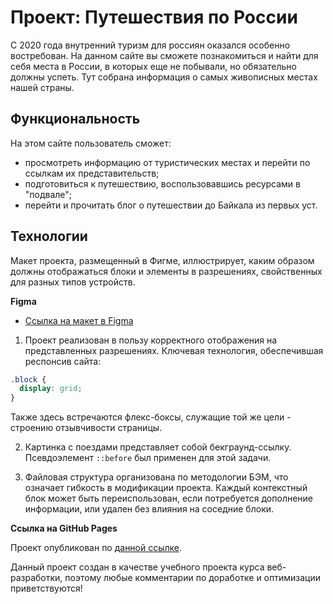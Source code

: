 # Проект: Путешествия по России

С 2020 года внутренний туризм для россиян оказался особенно востребован. На данном сайте вы сможете познакомиться и найти для себя места в России, в которых еще не побывали, но обязательно должны успеть. Тут собрана информация о самых живописных местах нашей страны.

## Функциональность

На этом сайте пользователь сможет:

* просмотреть информацию от туристических местах и перейти по ссылкам их представительств;
* подготовиться к путешествию, воспользовавшись ресурсами в "подвале";
* перейти и прочитать блог о путешествии до Байкала из первых уст.

## Технологии

Макет проекта, размещенный в Фигме, иллюстрирует, каким образом должны отображаться блоки и элементы в разрешениях, свойственных для разных типов устройств.

**Figma**

* [Ссылка на макет в Figma](https://www.figma.com/file/5S2WSbEFL6awjVWJ0NWL8Q/Sprint-3_-Russia-_-desktop-mobile?node-id=28503%3A0)

1. Проект реализован в пользу корректного отображения на представленных разрешениях. Ключевая технология, обеспечившая респонсив сайта:
```css
.block {
  display: grid;  
}
```

Также здесь встречаются флекс-боксы, служащие той же цели - строению отзывчивости страницы.

2. Картинка с поездами представляет собой бекграунд-ссылку. Псевдоэлемент `::before` был применен для этой задачи.

3. Файловая структура организована по методологии БЭМ, что означает гибкость в модификации проекта. Каждый контекстный блок может быть переиспользован, если потребуется дополнение информации, или удален без влияния на соседние блоки.


**Ссылка на GitHub Pages**

Проект опубликован по [данной ссылке]().

Данный проект создан в качестве учебного проекта курса веб-разработки, поэтому любые комментарии по доработке и оптимизации приветствуются!
